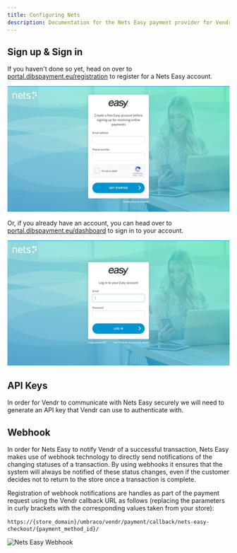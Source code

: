 ```yaml
---
title: Configuring Nets
description: Documentation for the Nets Easy payment provider for Vendr, the eCommerce solution for Umbraco v8+
---
```



## Sign up & Sign in

If you haven't done so yet, head on over to [portal.dibspayment.eu/registration](https://portal.dibspayment.eu/registration) to register for a Nets Easy account.

![Nets Easy sign up](/media/screenshots/nets/nets-easy_signup.png)

Or, if you already have an account, you can head over to [portal.dibspayment.eu/dashboard](https://portal.dibspayment.eu/dashboard) to sign in to your account.


![Nets Easy sign in](/media/screenshots/nets/nets-easy_signin.png)

## API Keys

In order for Vendr to communicate with Nets Easy securely we will need to generate an API key that Vendr can use to authenticate with.

## Webhook 

In order for Nets Easy to notify Vendr of a successful transaction, Nets Easy makes use of webhook technology to directly send notifications of the changing statuses of a transaction. By using webhooks it ensures that the system will always be notified of these status changes, even if the customer decides not to return to the store once a transaction is complete.

Registration of webhook notifications are handles as part of the payment request using the Vendr callback URL as follows (replacing the parameters in curly brackets with the corresponding values taken from your store):

````
https://{store_domain}/umbraco/vendr/payment/callback/nets-easy-checkout/{payment_method_id}/
````

![Nets Easy Webhook](/media/screenshots/nets/nets-easy_webhook.png)
